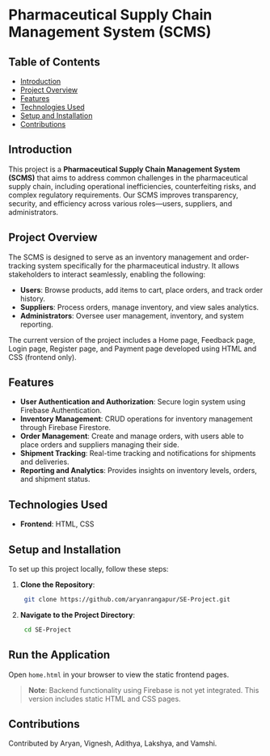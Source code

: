 # Pharmaceutical Supply Chain Management System (SCMS)

## Table of Contents
- [Introduction](#introduction)
- [Project Overview](#project-overview)
- [Features](#features)
- [Technologies Used](#technologies-used)
- [Setup and Installation](#setup-and-installation)
- [Contributions](#contributions)


## Introduction
This project is a **Pharmaceutical Supply Chain Management System (SCMS)** that aims to address common challenges in the pharmaceutical supply chain, including operational inefficiencies, counterfeiting risks, and complex regulatory requirements. Our SCMS improves transparency, security, and efficiency across various roles—users, suppliers, and administrators.

## Project Overview
The SCMS is designed to serve as an inventory management and order-tracking system specifically for the pharmaceutical industry. It allows stakeholders to interact seamlessly, enabling the following:
- **Users**: Browse products, add items to cart, place orders, and track order history.
- **Suppliers**: Process orders, manage inventory, and view sales analytics.
- **Administrators**: Oversee user management, inventory, and system reporting.

The current version of the project includes a Home page, Feedback page, Login page, Register page, and Payment page developed using HTML and CSS (frontend only).

## Features
- **User Authentication and Authorization**: Secure login system using Firebase Authentication.
- **Inventory Management**: CRUD operations for inventory management through Firebase Firestore.
- **Order Management**: Create and manage orders, with users able to place orders and suppliers managing their side.
- **Shipment Tracking**: Real-time tracking and notifications for shipments and deliveries.
- **Reporting and Analytics**: Provides insights on inventory levels, orders, and shipment status.

## Technologies Used
- **Frontend**: HTML, CSS
  
## Setup and Installation
To set up this project locally, follow these steps:

1. **Clone the Repository**:
     ```bash
      git clone https://github.com/aryanrangapur/SE-Project.git
2. **Navigate to the Project Directory**:

    ```bash
     cd SE-Project

## Run the Application
Open `home.html` in your browser to view the static frontend pages.

> **Note**: Backend functionality using Firebase is not yet integrated. This version includes static HTML and CSS pages.

## Contributions
Contributed by Aryan, Vignesh, Adithya, Lakshya, and Vamshi.

